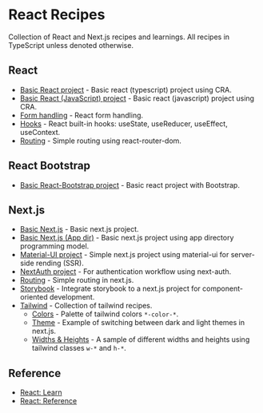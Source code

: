 # React Recipes

Collection of React and Next.js recipes and learnings. All recipes in TypeScript unless denoted otherwise.

## React

* [Basic React project](react/basic-ts) - Basic react (typescript) project using CRA.
* [Basic React (JavaScript) project](react/basic-js) - Basic react (javascript) project using CRA.
* [Form handling](react/form) - React form handling.
* [Hooks](react/hooks) - React built-in hooks: useState, useReducer, useEffect, useContext.
* [Routing](react/routing) - Simple routing using react-router-dom.

## React Bootstrap

* [Basic React-Bootstrap project](bootstrap/basic) - Basic react project with Bootstrap.

## Next.js

* [Basic Next.js](nextjs/basic) - Basic next.js project.
* [Basic Next.js (App dir)](nextjs/basic-app) - Basic next.js project using app directory programming model.
* [Material-UI project](nextjs/mui) - Simple next.js project using material-ui for server-side rending (SSR).
* [NextAuth project](nextjs/next-auth) - For authentication workflow using next-auth.
* [Routing](nextjs/routing) - Simple routing in next.js.
* [Storybook](nextjs/storyboard) - Integrate storybook to a next.js project for component-oriented development.
* [Tailwind](nextjs/tailwind) - Collection of tailwind recipes.
  * [Colors](nextjs/tailwind/pages/color) - Palette of tailwind colors `*-color-*`.
  * [Theme](nextjs/tailwind/pages/theme) - Example of switching between dark and light themes in next.js.
  * [Widths & Heights](nextjs/tailwind/pages/width) - A sample of different widths and heights using tailwind classes `w-*` and `h-*`.

## Reference

* [React: Learn](https://react.dev/learn)
* [React: Reference](https://react.dev/reference/react)

